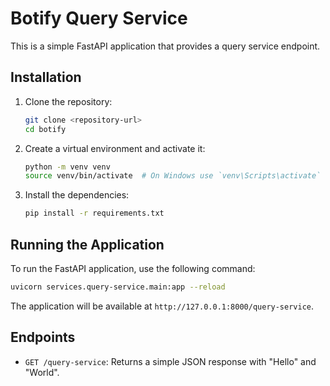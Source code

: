# Botify Query Service

This is a simple FastAPI application that provides a query service endpoint.

## Installation

1. Clone the repository:
    ```bash
    git clone <repository-url>
    cd botify
    ```

2. Create a virtual environment and activate it:
    ```bash
    python -m venv venv
    source venv/bin/activate  # On Windows use `venv\Scripts\activate`
    ```

3. Install the dependencies:
    ```bash
    pip install -r requirements.txt
    ```

## Running the Application

To run the FastAPI application, use the following command:
```bash
uvicorn services.query-service.main:app --reload
```

The application will be available at `http://127.0.0.1:8000/query-service`.

## Endpoints

- `GET /query-service`: Returns a simple JSON response with "Hello" and "World".